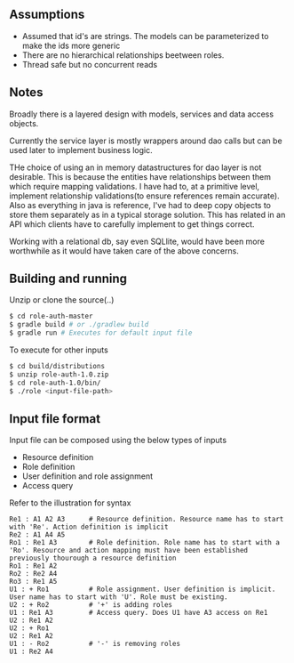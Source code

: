 
## Assumptions
* Assumed that id's are strings. The models can be parameterized to make the ids more generic
* There are no hierarchical relationships beetween roles. 
* Thread safe but no concurrent reads


## Notes
Broadly there is a layered design with models, services and data access objects.

Currently the service layer is mostly wrappers around dao calls but can be used later to implement business logic.

THe choice of using an in memory datastructures for dao layer is not desirable. This is because the entities have relationships between them which require mapping validations. I have had to, at a primitive level, implement relationship validations(to ensure references remain accurate). Also as everything in java is reference, I've had to deep copy objects to store them separately as in a typical storage solution. This has related in an API which clients have to carefully implement to get things correct.

Working with a relational db, say even SQLlite, would have been more worthwhile as it would have taken care of the above concerns. 

## Building and running
Unzip or clone the source(..)
```bash
$ cd role-auth-master
$ gradle build # or ./gradlew build
$ gradle run # Executes for default input file
```

To execute for other inputs
```bash
$ cd build/distributions
$ unzip role-auth-1.0.zip
$ cd role-auth-1.0/bin/
$ ./role <input-file-path>
```

## Input file format
Input file can be composed using the below types of inputs
* Resource definition
* Role definition
* User definition and role assignment
* Access query

Refer to the illustration for syntax

```
Re1 : A1 A2 A3      # Resource definition. Resource name has to start with 'Re'. Action definition is implicit
Re2 : A1 A4 A5
Ro1 : Re1 A3		# Role definition. Role name has to start with a 'Ro'. Resource and action mapping must have been established previously thourough a resource definition
Ro1 : Re1 A2
Ro2 : Re2 A4
Ro3 : Re1 A5
U1 : + Ro1          # Role assignment. User definition is implicit. User name has to start with 'U'. Role must be existing. 
U2 : + Ro2			# '+' is adding roles
U1 : Re1 A3			# Access query. Does U1 have A3 access on Re1
U2 : Re1 A2
U2 : + Ro1
U2 : Re1 A2
U1 : - Ro2          # '-' is removing roles
U1 : Re2 A4
```
